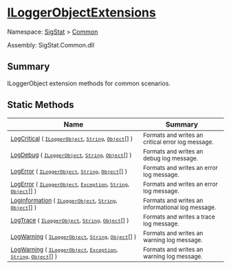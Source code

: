 # [ILoggerObjectExtensions](./ILoggerObjectExtensions.md)

Namespace: [SigStat]() > [Common](./README.md)

Assembly: SigStat.Common.dll

## Summary
ILoggerObject extension methods for common scenarios.

## Static Methods

| Name | Summary | 
| --- | --- | 
| <sub>[LogCritical](./Methods/ILoggerObjectExtensions-100663351.md) ( [`ILoggerObject`](./ILoggerObject.md), [`String`](https://docs.microsoft.com/en-us/dotnet/api/System.String), [`Object`](https://docs.microsoft.com/en-us/dotnet/api/System.Object)[] )</sub><img width=200/>| <sub>Formats and writes an critical error log message.</sub>| <br>
| <sub>[LogDebug](./Methods/ILoggerObjectExtensions-100663352.md) ( [`ILoggerObject`](./ILoggerObject.md), [`String`](https://docs.microsoft.com/en-us/dotnet/api/System.String), [`Object`](https://docs.microsoft.com/en-us/dotnet/api/System.Object)[] )</sub><img width=200/>| <sub>Formats and writes an debug log message.</sub>| <br>
| <sub>[LogError](./Methods/ILoggerObjectExtensions-100663345.md) ( [`ILoggerObject`](./ILoggerObject.md), [`String`](https://docs.microsoft.com/en-us/dotnet/api/System.String), [`Object`](https://docs.microsoft.com/en-us/dotnet/api/System.Object)[] )</sub><img width=200/>| <sub>Formats and writes an error log message.</sub>| <br>
| <sub>[LogError](./Methods/ILoggerObjectExtensions-100663346.md) ( [`ILoggerObject`](./ILoggerObject.md), [`Exception`](https://docs.microsoft.com/en-us/dotnet/api/System.Exception), [`String`](https://docs.microsoft.com/en-us/dotnet/api/System.String), [`Object`](https://docs.microsoft.com/en-us/dotnet/api/System.Object)[] )</sub><img width=200/>| <sub>Formats and writes an error log message.</sub>| <br>
| <sub>[LogInformation](./Methods/ILoggerObjectExtensions-100663347.md) ( [`ILoggerObject`](./ILoggerObject.md), [`String`](https://docs.microsoft.com/en-us/dotnet/api/System.String), [`Object`](https://docs.microsoft.com/en-us/dotnet/api/System.Object)[] )</sub><img width=200/>| <sub>Formats and writes an informational log message.</sub>| <br>
| <sub>[LogTrace](./Methods/ILoggerObjectExtensions-100663350.md) ( [`ILoggerObject`](./ILoggerObject.md), [`String`](https://docs.microsoft.com/en-us/dotnet/api/System.String), [`Object`](https://docs.microsoft.com/en-us/dotnet/api/System.Object)[] )</sub><img width=200/>| <sub>Formats and writes a trace log message.</sub>| <br>
| <sub>[LogWarning](./Methods/ILoggerObjectExtensions-100663348.md) ( [`ILoggerObject`](./ILoggerObject.md), [`String`](https://docs.microsoft.com/en-us/dotnet/api/System.String), [`Object`](https://docs.microsoft.com/en-us/dotnet/api/System.Object)[] )</sub><img width=200/>| <sub>Formats and writes an warning log message.</sub>| <br>
| <sub>[LogWarning](./Methods/ILoggerObjectExtensions-100663349.md) ( [`ILoggerObject`](./ILoggerObject.md), [`Exception`](https://docs.microsoft.com/en-us/dotnet/api/System.Exception), [`String`](https://docs.microsoft.com/en-us/dotnet/api/System.String), [`Object`](https://docs.microsoft.com/en-us/dotnet/api/System.Object)[] )</sub><img width=200/>| <sub>Formats and writes an warning log message.</sub>| <br>


